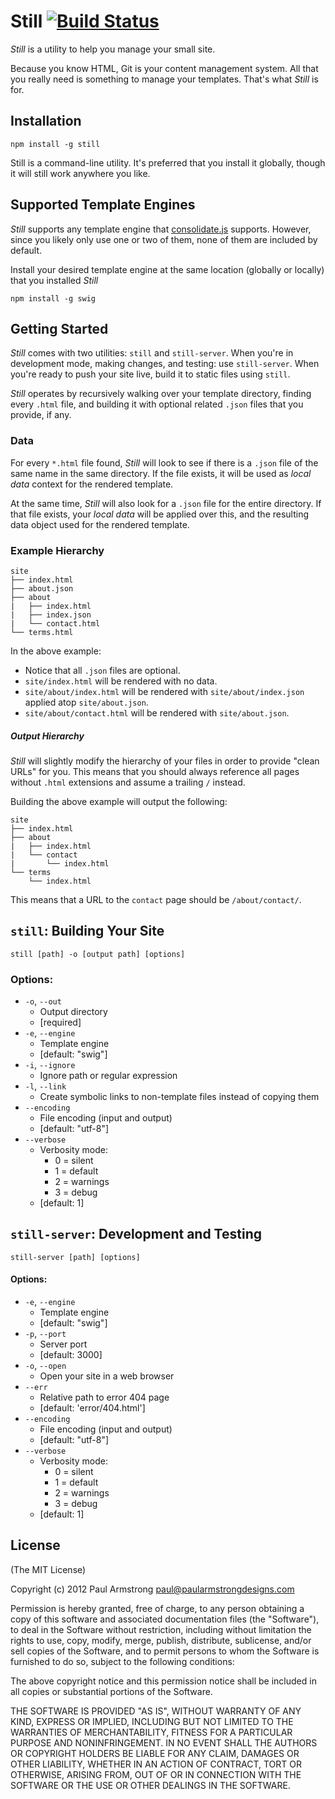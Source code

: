 Still [![Build Status](https://secure.travis-ci.org/paularmstrong/still.png)](http://travis-ci.org/paularmstrong/still)
=====

_Still_ is a utility to help you manage your small site.

Because you know HTML, Git is your content management system. All that you really need is something to manage your templates. That's what _Still_ is for.

Installation
------------

    npm install -g still

Still is a command-line utility. It's preferred that you install it globally, though it will still work anywhere you like.

Supported Template Engines
--------------------------

_Still_ supports any template engine that [consolidate.js](https://github.com/visionmedia/consolidate.js/blob/master/Readme.md) supports. However, since you likely only use one or two of them, none of them are included by default.

Install your desired template engine at the same location (globally or locally) that you installed _Still_

    npm install -g swig

Getting Started
---------------

_Still_ comes with two utilities: `still` and `still-server`. When you're in development mode, making changes, and testing: use `still-server`. When you're ready to push your site live, build it to static files using `still`.

_Still_ operates by recursively walking over your template directory, finding every `.html` file, and building it with optional related `.json` files that you provide, if any.

### Data

For every `*.html` file found, _Still_ will look to see if there is a `.json` file of the same name in the same directory. If the file exists, it will be used as _local data_ context for the rendered template.

At the same time, _Still_ will also look for a `.json` file for the entire directory. If that file exists, your _local data_ will be applied over this, and the resulting data object used for the rendered template.

### Example Hierarchy

    site
    ├── index.html
    ├── about.json
    ├── about
    |   ├── index.html
    |   ├── index.json
    |   └── contact.html
    └── terms.html

In the above example:

* Notice that all `.json` files are optional.
* `site/index.html` will be rendered with no data.
* `site/about/index.html` will be rendered with `site/about/index.json` applied atop `site/about.json`.
* `site/about/contact.html` will be rendered with `site/about.json`.

##### Output Hierarchy

_Still_ will slightly modify the hierarchy of your files in order to provide "clean URLs" for you. This means that you should always reference all pages without `.html` extensions and assume a trailing `/` instead.

Building the above example will output the following:

    site
    ├── index.html
    ├── about
    |   ├── index.html
    |   └── contact
    |       └── index.html
    └── terms
        └── index.html

This means that a URL to the `contact` page should be `/about/contact/`.

`still`: Building Your Site
---------------------------

    still [path] -o [output path] [options]

### Options:

* `-o`, `--out`
    * Output directory
    * [required]
* `-e`, `--engine`
    * Template engine
    * [default: "swig"]
* `-i`, `--ignore`
    * Ignore path or regular expression
* `-l`, `--link`
    * Create symbolic links to non-template files instead of copying them
* `--encoding`
    * File encoding (input and output)
    * [default: "utf-8"]
* `--verbose`
    * Verbosity mode:
        * 0 = silent
        * 1 = default
        * 2 = warnings
        * 3 = debug
    * [default: 1]

`still-server`: Development and Testing
---------------------------------------

    still-server [path] [options]

#### Options:

* `-e`, `--engine`
    * Template engine
    * [default: "swig"]
* `-p`, `--port`
    * Server port
    * [default: 3000]
* `-o`, `--open`
    * Open your site in a web browser
* `--err`
    * Relative path to error 404 page
    * [default: 'error/404.html']
* `--encoding`
    * File encoding (input and output)
    * [default: "utf-8"]
* `--verbose`
    * Verbosity mode:
        * 0 = silent
        * 1 = default
        * 2 = warnings
        * 3 = debug
    * [default: 1]

License
-------

(The MIT License)

Copyright (c) 2012 Paul Armstrong <paul@paularmstrongdesigns.com>

Permission is hereby granted, free of charge, to any person obtaining a copy of this software and associated documentation files (the "Software"), to deal in the Software without restriction, including without limitation the rights to use, copy, modify, merge, publish, distribute, sublicense, and/or sell copies of the Software, and to permit persons to whom the Software is furnished to do so, subject to the following conditions:

The above copyright notice and this permission notice shall be included in all copies or substantial portions of the Software.

THE SOFTWARE IS PROVIDED "AS IS", WITHOUT WARRANTY OF ANY KIND, EXPRESS OR IMPLIED, INCLUDING BUT NOT LIMITED TO THE WARRANTIES OF MERCHANTABILITY, FITNESS FOR A PARTICULAR PURPOSE AND NONINFRINGEMENT. IN NO EVENT SHALL THE AUTHORS OR COPYRIGHT HOLDERS BE LIABLE FOR ANY CLAIM, DAMAGES OR OTHER LIABILITY, WHETHER IN AN ACTION OF CONTRACT, TORT OR OTHERWISE, ARISING FROM, OUT OF OR IN CONNECTION WITH THE SOFTWARE OR THE USE OR OTHER DEALINGS IN THE SOFTWARE.
